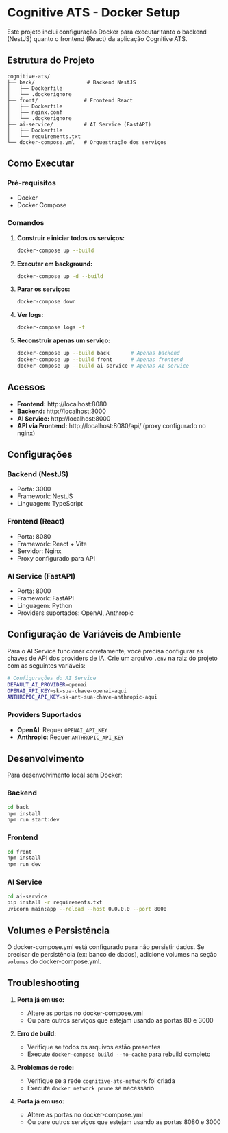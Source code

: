 # Cognitive ATS - Docker Setup

Este projeto inclui configuração Docker para executar tanto o backend (NestJS) quanto o frontend (React) da aplicação Cognitive ATS.

## Estrutura do Projeto

```
cognitive-ats/
├── back/                 # Backend NestJS
│   ├── Dockerfile
│   └── .dockerignore
├── front/               # Frontend React
│   ├── Dockerfile
│   ├── nginx.conf
│   └── .dockerignore
├── ai-service/          # AI Service (FastAPI)
│   ├── Dockerfile
│   └── requirements.txt
└── docker-compose.yml   # Orquestração dos serviços
```

## Como Executar

### Pré-requisitos

- Docker
- Docker Compose

### Comandos

1. **Construir e iniciar todos os serviços:**
   ```bash
   docker-compose up --build
   ```

2. **Executar em background:**
   ```bash
   docker-compose up -d --build
   ```

3. **Parar os serviços:**
   ```bash
   docker-compose down
   ```

4. **Ver logs:**
   ```bash
   docker-compose logs -f
   ```

5. **Reconstruir apenas um serviço:**
   ```bash
   docker-compose up --build back       # Apenas backend
   docker-compose up --build front      # Apenas frontend
   docker-compose up --build ai-service # Apenas AI service
   ```

## Acessos

- **Frontend:** http://localhost:8080
- **Backend:** http://localhost:3000
- **AI Service:** http://localhost:8000
- **API via Frontend:** http://localhost:8080/api/ (proxy configurado no nginx)

## Configurações

### Backend (NestJS)
- Porta: 3000
- Framework: NestJS
- Linguagem: TypeScript

### Frontend (React)
- Porta: 8080
- Framework: React + Vite
- Servidor: Nginx
- Proxy configurado para API

### AI Service (FastAPI)
- Porta: 8000
- Framework: FastAPI
- Linguagem: Python
- Providers suportados: OpenAI, Anthropic

## Configuração de Variáveis de Ambiente

Para o AI Service funcionar corretamente, você precisa configurar as chaves de API dos providers de IA. Crie um arquivo `.env` na raiz do projeto com as seguintes variáveis:

```bash
# Configurações do AI Service
DEFAULT_AI_PROVIDER=openai
OPENAI_API_KEY=sk-sua-chave-openai-aqui
ANTHROPIC_API_KEY=sk-ant-sua-chave-anthropic-aqui
```

### Providers Suportados

- **OpenAI**: Requer `OPENAI_API_KEY`
- **Anthropic**: Requer `ANTHROPIC_API_KEY`

## Desenvolvimento

Para desenvolvimento local sem Docker:

### Backend
```bash
cd back
npm install
npm run start:dev
```

### Frontend
```bash
cd front
npm install
npm run dev
```

### AI Service
```bash
cd ai-service
pip install -r requirements.txt
uvicorn main:app --reload --host 0.0.0.0 --port 8000
```

## Volumes e Persistência

O docker-compose.yml está configurado para não persistir dados. Se precisar de persistência (ex: banco de dados), adicione volumes na seção `volumes` do docker-compose.yml.

## Troubleshooting

1. **Porta já em uso:**
   - Altere as portas no docker-compose.yml
   - Ou pare outros serviços que estejam usando as portas 80 e 3000

2. **Erro de build:**
   - Verifique se todos os arquivos estão presentes
   - Execute `docker-compose build --no-cache` para rebuild completo

3. **Problemas de rede:**
   - Verifique se a rede `cognitive-ats-network` foi criada
   - Execute `docker network prune` se necessário

4. **Porta já em uso:**
   - Altere as portas no docker-compose.yml
   - Ou pare outros serviços que estejam usando as portas 8080 e 3000 